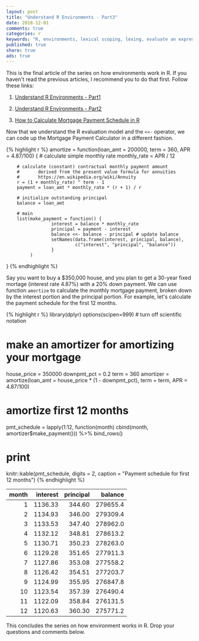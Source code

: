 ```yaml
---
layout: post
title: "Understand R Environments - Part3"
date: 2018-12-01
comments: true
categories: r
keywords: "R, environments, lexical scoping, lexing, evaluate an expression in an environment, frame, environment frame, parent environment, parent.env(), enclosing environment, enclosure, <<-, assignment operator in R, mortgage calculator, amortization schedule, amortization schedule calculator, mortgage payment schedule, repayment, principal, interest, outstanding principal, balance, mortgage loan amount, APR, interest rate, housing price, down payment"
published: true
share: true
ads: true
---
```


This is the final article of the series on how environments work in R. If you haven't read the previous articles, I recommend you to do that first. Follow these links:

1. [Understand R Environments - Part1](https://masterr.org/r/understand-r-environments-part1/)

2. [Understand R Environments - Part2](https://masterr.org/r/understand-r-environments-part2/)

3. [How to Calculate Mortgage Payment Schedule in R](https://masterr.org/r/calculate-mortgage-payment-schedule/)

Now that we understand the R evaluation model and the `<<-` operator, we can code up the Mortgage Payment Calculator in a different fashion. 


{% highlight r %}
amortize = function(loan_amt = 200000, term = 360, APR = 4.87/100) {
        # calculate simple monthly rate 
        monthly_rate = APR / 12
        
        # calculate (constant) contractual monthly payment amount
        #       derived from the present value formula for annuities
        #       https://en.wikipedia.org/wiki/Annuity
        r = (1 + monthly_rate) ^ term - 1
        payment = loan_amt * monthly_rate * (r + 1) / r
        
        # initialize outstanding principal 
        balance = loan_amt
        
        # main
        list(make_payment = function() {
                     interest = balance * monthly_rate
                     principal = payment - interest
                     balance <<- balance - principal # update balance
                     setNames(data.frame(interest, principal, balance), 
                              c("interest", "principal", "balance"))
                     }
             )
}
{% endhighlight %}


Say you want to buy a $350,000 house, and you plan to get a 30-year fixed mortage (interest rate 4.87%) with a 20% down payment. We can use function `amortize` to 
calculate the monthly mortgage payment, broken down by the interest portion and the principal portion. For example, let's calculate the payment schedule for the first 12 months.


{% highlight r %}
library(dplyr)
options(scipen=999) # turn off scientific notation

# make an amortizer for amortizing your mortgage
house_price = 350000
downpmt_pct = 0.2
term = 360
amortizer = amortize(loan_amt = house_price * (1 - downpmt_pct),
                     term = term, APR = 4.87/100)

# amortize first 12 months
pmt_schedule = lapply(1:12, function(month) 
        cbind(month, amortizer$make_payment())) %>%
        bind_rows()

# print
knitr::kable(pmt_schedule, digits = 2,
             caption = "Payment schedule for first 12 months")
{% endhighlight %}



| month| interest| principal|  balance|
|-----:|--------:|---------:|--------:|
|     1|  1136.33|    344.60| 279655.4|
|     2|  1134.93|    346.00| 279309.4|
|     3|  1133.53|    347.40| 278962.0|
|     4|  1132.12|    348.81| 278613.2|
|     5|  1130.71|    350.23| 278263.0|
|     6|  1129.28|    351.65| 277911.3|
|     7|  1127.86|    353.08| 277558.2|
|     8|  1126.42|    354.51| 277203.7|
|     9|  1124.99|    355.95| 276847.8|
|    10|  1123.54|    357.39| 276490.4|
|    11|  1122.09|    358.84| 276131.5|
|    12|  1120.63|    360.30| 275771.2|

This concludes the series on how environment works in R. Drop your questions and comments below.
